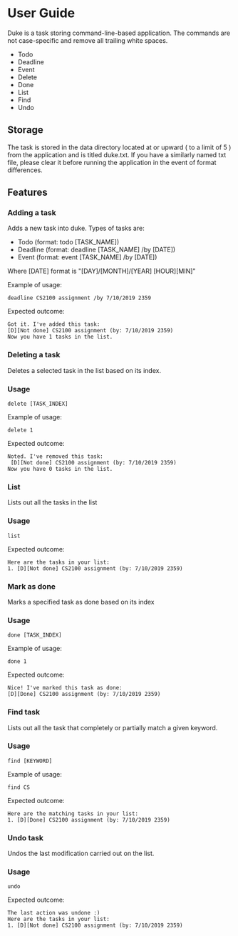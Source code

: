 # User Guide
Duke is a task storing command-line-based application. The commands are not case-specific and remove all trailing white spaces. 
* Todo
* Deadline
* Event
* Delete
* Done
* List
* Find 
* Undo

## Storage
The task is stored in the data directory located at or upward ( to a limit of 5 ) from the application and is titled duke.txt. If you have a similarly named txt file, please clear it before running the application in the event of format differences. 

## Features 

### Adding a task
Adds a new task into duke. Types of tasks are:
* Todo (format: todo [TASK_NAME])
* Deadline (format: deadline [TASK_NAME] /by [DATE])
* Event (format: event [TASK_NAME] /by [DATE])

Where [DATE] format is "[DAY]/[MONTH]/[YEAR] [HOUR][MIN]"

Example of usage: 

`deadline CS2100 assignment /by 7/10/2019 2359`

Expected outcome:

`Got it. I've added this task:`\
`[D][Not done] CS2100 assignment (by: 7/10/2019 2359)`\
`Now you have 1 tasks in the list.`

### Deleting a task
Deletes a selected task in the list based on its index.

### Usage

`delete [TASK_INDEX]`

Example of usage: 

`delete 1`

Expected outcome:

`Noted. I've removed this task:`\
` [D][Not done] CS2100 assignment (by: 7/10/2019 2359)`\
`Now you have 0 tasks in the list.`

### List
Lists out all the tasks in the list

### Usage

`list`

Expected outcome:

`Here are the tasks in your list:`\
`1. [D][Not done] CS2100 assignment (by: 7/10/2019 2359)`

### Mark as done
Marks a specified task as done based on its index

### Usage

`done [TASK_INDEX]`

Example of usage: 

`done 1`

Expected outcome:

`Nice! I've marked this task as done:`\
`[D][Done] CS2100 assignment (by: 7/10/2019 2359)`

### Find task
Lists out all the task that completely or partially match a given keyword.

### Usage

`find [KEYWORD]`

Example of usage: 

`find CS`

Expected outcome:

`Here are the matching tasks in your list:`\
`1. [D][Done] CS2100 assignment (by: 7/10/2019 2359)`

### Undo task
Undos the last modification carried out on the list.

### Usage

`undo`


Expected outcome:

`The last action was undone :)`\
`Here are the tasks in your list:`\
`1. [D][Not done] CS2100 assignment (by: 7/10/2019 2359)`
